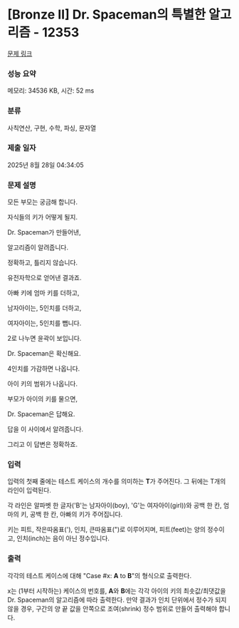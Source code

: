 # [Bronze II] Dr. Spaceman의 특별한 알고리즘 - 12353 

[문제 링크](https://www.acmicpc.net/problem/12353) 

### 성능 요약

메모리: 34536 KB, 시간: 52 ms

### 분류

사칙연산, 구현, 수학, 파싱, 문자열

### 제출 일자

2025년 8월 28일 04:34:05

### 문제 설명

<p>모든 부모는 궁금해 합니다.</p>

<p>자식들의 키가 어떻게 될지.</p>

<p>Dr. Spaceman가 만들어낸,</p>

<p>알고리즘이 알려줍니다.</p>

<p>정확하고, 틀리지 않습니다.</p>

<p>유전자학으로 얻어낸 결과죠.</p>

<p>아빠 키에 엄마 키를 더하고,</p>

<p>남자아이는, 5인치를 더하고,</p>

<p>여자아이는, 5인치를 뺍니다.</p>

<p>2로 나누면 윤곽이 보입니다.</p>

<p>Dr. Spaceman은 확신해요.</p>

<p>4인치를 가감하면 나옵니다.</p>

<p>아이 키의 범위가 나옵니다.</p>

<p>부모가 아이의 키를 물으면,</p>

<p>Dr. Spaceman은 답해요.</p>

<p>답을 이 사이에서 알려줍니다.</p>

<p>그리고 이 답변은 정확하죠.</p>

### 입력 

 <p>입력의 첫째 줄에는 테스트 케이스의 개수를 의미하는 <strong>T</strong>가 주어진다. 그 뒤에는 T개의 라인이 입력된다.</p>

<p>각 라인은 알파벳 한 글자('B'는 남자아이(boy), 'G'는 여자아이(girl))와 공백 한 칸, 엄마의 키, 공백 한 칸, 아빠의 키가 주어집니다.</p>

<p>키는 피트, 작은따옴표('), 인치, 큰따옴표(")로 이루어지며, 피트(feet)는 양의 정수이고, 인치(inch)는 음이 아닌 정수입니다.</p>

### 출력 

 <p>각각의 테스트 케이스에 대해 "Case #x: <strong>A</strong> to <strong>B</strong>"의 형식으로 출력한다.</p>

<p>x는 (1부터 시작하는) 케이스의 번호를, <strong>A</strong>와 <strong>B</strong>에는 각각 아이의 키의 최솟값/최댓값을 Dr. Spaceman의 알고리즘에 따라 출력한다. 만약 결과가 인치 단위에서 정수가 되지 않을 경우, 구간의 양 끝 값을 안쪽으로 조여(shrink) 정수 범위로 만들어 출력해야 합니다.</p>

